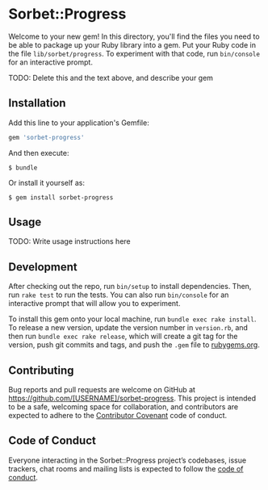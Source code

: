 # Sorbet::Progress

Welcome to your new gem! In this directory, you'll find the files you need to be able to package up your Ruby library into a gem. Put your Ruby code in the file `lib/sorbet/progress`. To experiment with that code, run `bin/console` for an interactive prompt.

TODO: Delete this and the text above, and describe your gem

## Installation

Add this line to your application's Gemfile:

```ruby
gem 'sorbet-progress'
```

And then execute:

    $ bundle

Or install it yourself as:

    $ gem install sorbet-progress

## Usage

TODO: Write usage instructions here

## Development

After checking out the repo, run `bin/setup` to install dependencies. Then, run `rake test` to run the tests. You can also run `bin/console` for an interactive prompt that will allow you to experiment.

To install this gem onto your local machine, run `bundle exec rake install`. To release a new version, update the version number in `version.rb`, and then run `bundle exec rake release`, which will create a git tag for the version, push git commits and tags, and push the `.gem` file to [rubygems.org](https://rubygems.org).

## Contributing

Bug reports and pull requests are welcome on GitHub at https://github.com/[USERNAME]/sorbet-progress. This project is intended to be a safe, welcoming space for collaboration, and contributors are expected to adhere to the [Contributor Covenant](http://contributor-covenant.org) code of conduct.

## Code of Conduct

Everyone interacting in the Sorbet::Progress project’s codebases, issue trackers, chat rooms and mailing lists is expected to follow the [code of conduct](https://github.com/[USERNAME]/sorbet-progress/blob/master/CODE_OF_CONDUCT.md).
